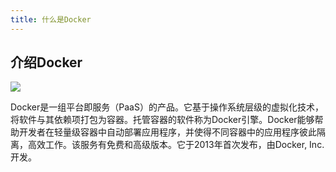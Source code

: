 ```yaml
---
title: 什么是Docker
---
```


## 介绍Docker 

<div style="margin:auto"><img src="https://send.lincdn.com/83488b04607e1339980f84329dd2856c3546593265453491.jpg"></div>  

Docker是一组平台即服务（PaaS）的产品。它基于操作系统层级的虚拟化技术，将软件与其依赖项打包为容器。托管容器的软件称为Docker引擎。Docker能够帮助开发者在轻量级容器中自动部署应用程序，并使得不同容器中的应用程序彼此隔离，高效工作。该服务有免费和高级版本。它于2013年首次发布，由Docker, Inc.开发。